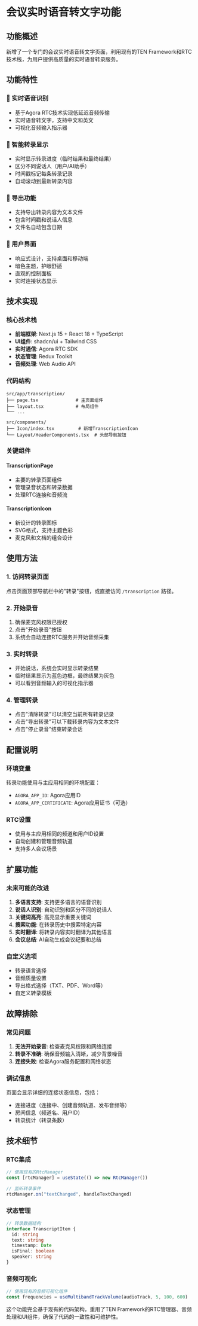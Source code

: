 # 会议实时语音转文字功能

## 功能概述

新增了一个专门的会议实时语音转文字页面，利用现有的TEN Framework和RTC技术栈，为用户提供高质量的实时语音转录服务。

## 功能特性

### 🎤 实时语音识别
- 基于Agora RTC技术实现低延迟音频传输
- 实时语音转文字，支持中文和英文
- 可视化音频输入指示器

### 📝 智能转录显示
- 实时显示转录进度（临时结果和最终结果）
- 区分不同说话人（用户/AI助手）
- 时间戳标记每条转录记录
- 自动滚动到最新转录内容

### 💾 导出功能
- 支持导出转录内容为文本文件
- 包含时间戳和说话人信息
- 文件名自动包含日期

### 🎨 用户界面
- 响应式设计，支持桌面和移动端
- 暗色主题，护眼舒适
- 直观的控制面板
- 实时连接状态显示

## 技术实现

### 核心技术栈
- **前端框架**: Next.js 15 + React 18 + TypeScript
- **UI组件**: shadcn/ui + Tailwind CSS
- **实时通信**: Agora RTC SDK
- **状态管理**: Redux Toolkit
- **音频处理**: Web Audio API

### 代码结构
```
src/app/transcription/
├── page.tsx              # 主页面组件
├── layout.tsx            # 布局组件
└── ...

src/components/
├── Icon/index.tsx         # 新增TranscriptionIcon
└── Layout/HeaderComponents.tsx  # 头部导航按钮
```

### 关键组件

#### TranscriptionPage
- 主要的转录页面组件
- 管理录音状态和转录数据
- 处理RTC连接和音频流

#### TranscriptionIcon
- 新设计的转录图标
- SVG格式，支持主题色彩
- 麦克风和文档的组合设计

## 使用方法

### 1. 访问转录页面
点击页面顶部导航栏中的"转录"按钮，或直接访问 `/transcription` 路径。

### 2. 开始录音
1. 确保麦克风权限已授权
2. 点击"开始录音"按钮
3. 系统会自动连接RTC服务并开始音频采集

### 3. 实时转录
- 开始说话，系统会实时显示转录结果
- 临时结果显示为蓝色边框，最终结果为灰色
- 可以看到音频输入的可视化指示器

### 4. 管理转录
- 点击"清除转录"可以清空当前所有转录记录
- 点击"导出转录"可以下载转录内容为文本文件
- 点击"停止录音"结束转录会话

## 配置说明

### 环境变量
转录功能使用与主应用相同的环境配置：
- `AGORA_APP_ID`: Agora应用ID
- `AGORA_APP_CERTIFICATE`: Agora应用证书（可选）

### RTC设置
- 使用与主应用相同的频道和用户ID设置
- 自动创建和管理音频轨道
- 支持多人会议场景

## 扩展功能

### 未来可能的改进
1. **多语言支持**: 支持更多语言的语音识别
2. **说话人识别**: 自动识别和区分不同的说话人
3. **关键词高亮**: 高亮显示重要关键词
4. **搜索功能**: 在转录历史中搜索特定内容
5. **实时翻译**: 将转录内容实时翻译为其他语言
6. **会议总结**: AI自动生成会议纪要和总结

### 自定义选项
- 转录语言选择
- 音频质量设置
- 导出格式选择（TXT、PDF、Word等）
- 自定义转录模板

## 故障排除

### 常见问题
1. **无法开始录音**: 检查麦克风权限和网络连接
2. **转录不准确**: 确保音频输入清晰，减少背景噪音
3. **连接失败**: 检查Agora服务配置和网络状态

### 调试信息
页面会显示详细的连接状态信息，包括：
- 连接进度（连接中、创建音频轨道、发布音频等）
- 房间信息（频道名、用户ID）
- 转录统计（转录条数）

## 技术细节

### RTC集成
```typescript
// 使用现有的RtcManager
const [rtcManager] = useState(() => new RtcManager())

// 监听转录事件
rtcManager.on("textChanged", handleTextChanged)
```

### 状态管理
```typescript
// 转录数据结构
interface TranscriptItem {
  id: string
  text: string
  timestamp: Date
  isFinal: boolean
  speaker: string
}
```

### 音频可视化
```typescript
// 使用现有的音频可视化组件
const frequencies = useMultibandTrackVolume(audioTrack, 5, 100, 600)
```

这个功能完全基于现有的代码架构，重用了TEN Framework的RTC管理器、音频处理和UI组件，确保了代码的一致性和可维护性。



